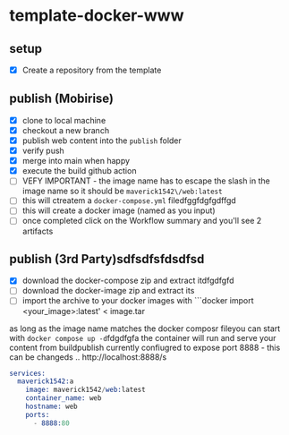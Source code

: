 # template-docker-www

## setup
- [X] Create a repository from the template

## publish (Mobirise)
- [X] clone to local machine
- [X] checkout a new branch
- [X] publish web content into the ```publish``` folder
- [x] verify push
- [X] merge into main when happy
- [X] execute the build github action
- [ ]   VEFY IMPORTANT - the image name has to escape the slash in the image name so it should be ```maverick1542\/web:latest```
- [ ] this will ctreatem a ```docker-compose.yml``` filedfggfdgfgdffgd
- [ ] this will create a docker image (named as you input)
- [ ] once completed click on the Workflow summary and you'll see 2 artifacts

## publish (3rd Party)sdfsdfsfdsdfsd
- [X] download the docker-compose zip and extract itdfgdfgfd
- [ ] download the docker-image zip and extract its
- [ ] import the archive to your docker images with ```docker import <your_image>:latest' < image.tar

as long as the image name matches the docker composr fileyou can start with ```docker compose up -d```fdgdfgfa
the container will run and serve your content from buildpublish
currently confiugred to expose port 8888 - this can be changeds
..
http://localhost:8888/s

```s
services:
  maverick1542:a
    image: maverick1542/web:latest
    container_name: web
    hostname: web
    ports:
      - 8888:80
```

